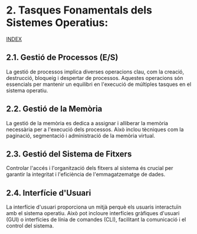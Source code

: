 # 2. Tasques Fonamentals dels Sistemes Operatius:
[INDEX](00_Introduccio.md)
## 2.1. Gestió de Processos (E/S)
La gestió de processos implica diverses operacions clau, com la creació, destrucció, bloqueig i despertar de processos. Aquestes operacions són essencials per mantenir un equilibri en l'execució de múltiples tasques en el sistema operatiu.
## 2.2. Gestió de la Memòria
La gestió de la memòria es dedica a assignar i alliberar la memòria necessària per a l'execució dels processos. Això inclou tècniques com la paginació, segmentació i administració de la memòria virtual.
## 2.3. Gestió del Sistema de Fitxers
Controlar l'accés i l'organització dels fitxers al sistema és crucial per garantir la integritat i l'eficiència de l'emmagatzematge de dades.
## 2.4. Interfície d'Usuari
La interfície d'usuari proporciona un mitjà perquè els usuaris interactuïn amb el sistema operatiu. Això pot incloure interfícies gràfiques d'usuari (GUI) o interfícies de línia de comandes (CLI), facilitant la comunicació i el control del sistema.